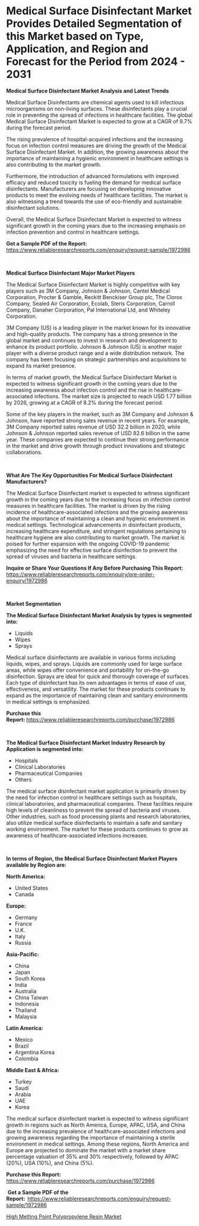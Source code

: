 <p><h1>Medical Surface Disinfectant Market Provides Detailed Segmentation of this Market based on Type, Application, and Region and Forecast for the Period from 2024 - 2031</h1></p><p><strong>Medical Surface Disinfectant Market Analysis and Latest Trends</strong></p>
<p><p>Medical Surface Disinfectants are chemical agents used to kill infectious microorganisms on non-living surfaces. These disinfectants play a crucial role in preventing the spread of infections in healthcare facilities. The global Medical Surface Disinfectant Market is expected to grow at a CAGR of 9.7% during the forecast period. </p><p>The rising prevalence of hospital-acquired infections and the increasing focus on infection control measures are driving the growth of the Medical Surface Disinfectant Market. In addition, the growing awareness about the importance of maintaining a hygienic environment in healthcare settings is also contributing to the market growth. </p><p>Furthermore, the introduction of advanced formulations with improved efficacy and reduced toxicity is fueling the demand for medical surface disinfectants. Manufacturers are focusing on developing innovative products to meet the evolving needs of healthcare facilities. The market is also witnessing a trend towards the use of eco-friendly and sustainable disinfectant solutions. </p><p>Overall, the Medical Surface Disinfectant Market is expected to witness significant growth in the coming years due to the increasing emphasis on infection prevention and control in healthcare settings.</p></p>
<p><strong>Get a Sample PDF of the Report:&nbsp;</strong> <a href="https://www.reliableresearchreports.com/enquiry/request-sample/1972986">https://www.reliableresearchreports.com/enquiry/request-sample/1972986</a></p>
<p>&nbsp;</p>
<p><strong>Medical Surface Disinfectant Major Market Players</strong></p>
<p><p>The Medical Surface Disinfectant Market is highly competitive with key players such as 3M Company, Johnson & Johnson, Cantel Medical Corporation, Procter & Gamble, Reckitt Benckiser Group plc, The Clorox Company, Sealed Air Corporation, Ecolab, Steris Corporation, Carroll Company, Danaher Corporation, Pal International Ltd, and Whiteley Corporation.</p><p>3M Company (US) is a leading player in the market known for its innovative and high-quality products. The company has a strong presence in the global market and continues to invest in research and development to enhance its product portfolio. Johnson & Johnson (US) is another major player with a diverse product range and a wide distribution network. The company has been focusing on strategic partnerships and acquisitions to expand its market presence.</p><p>In terms of market growth, the Medical Surface Disinfectant Market is expected to witness significant growth in the coming years due to the increasing awareness about infection control and the rise in healthcare-associated infections. The market size is projected to reach USD 1.77 billion by 2026, growing at a CAGR of 8.2% during the forecast period.</p><p>Some of the key players in the market, such as 3M Company and Johnson & Johnson, have reported strong sales revenue in recent years. For example, 3M Company reported sales revenue of USD 32.2 billion in 2020, while Johnson & Johnson reported sales revenue of USD 82.6 billion in the same year. These companies are expected to continue their strong performance in the market and drive growth through product innovations and strategic collaborations.</p></p>
<p>&nbsp;</p>
<p><strong>What Are The Key Opportunities For Medical Surface Disinfectant Manufacturers?</strong></p>
<p><p>The Medical Surface Disinfectant market is expected to witness significant growth in the coming years due to the increasing focus on infection control measures in healthcare facilities. The market is driven by the rising incidence of healthcare-associated infections and the growing awareness about the importance of maintaining a clean and hygienic environment in medical settings. Technological advancements in disinfectant products, increasing healthcare expenditure, and stringent regulations pertaining to healthcare hygiene are also contributing to market growth. The market is poised for further expansion with the ongoing COVID-19 pandemic emphasizing the need for effective surface disinfection to prevent the spread of viruses and bacteria in healthcare settings.</p></p>
<p><strong>Inquire or Share Your Questions If Any Before Purchasing This Report:</strong> <a href="https://www.reliableresearchreports.com/enquiry/pre-order-enquiry/1972986">https://www.reliableresearchreports.com/enquiry/pre-order-enquiry/1972986</a></p>
<p>&nbsp;</p>
<p><strong>Market Segmentation</strong></p>
<p><strong>The Medical Surface Disinfectant Market Analysis by types is segmented into:</strong></p>
<p><ul><li>Liquids</li><li>Wipes</li><li>Sprays</li></ul></p>
<p><p>Medical surface disinfectants are available in various forms including liquids, wipes, and sprays. Liquids are commonly used for large surface areas, while wipes offer convenience and portability for on-the-go disinfection. Sprays are ideal for quick and thorough coverage of surfaces. Each type of disinfectant has its own advantages in terms of ease of use, effectiveness, and versatility. The market for these products continues to expand as the importance of maintaining clean and sanitary environments in medical settings is emphasized.</p></p>
<p><strong>Purchase this Report:&nbsp;</strong><a href="https://www.reliableresearchreports.com/purchase/1972986">https://www.reliableresearchreports.com/purchase/1972986</a></p>
<p>&nbsp;</p>
<p><strong>The Medical Surface Disinfectant Market Industry Research by Application is segmented into:</strong></p>
<p><ul><li>Hospitals</li><li>Clinical Laboratories</li><li>Pharmaceutical Companies</li><li>Others</li></ul></p>
<p><p>The medical surface disinfectant market application is primarily driven by the need for infection control in healthcare settings such as hospitals, clinical laboratories, and pharmaceutical companies. These facilities require high levels of cleanliness to prevent the spread of bacteria and viruses. Other industries, such as food processing plants and research laboratories, also utilize medical surface disinfectants to maintain a safe and sanitary working environment. The market for these products continues to grow as awareness of healthcare-associated infections increases.</p></p>
<p>&nbsp;</p>
<p><strong>In terms of Region, the Medical Surface Disinfectant Market Players available by Region are:</strong></p>
<p>
    <p> <strong> North America: </strong>
        <ul>
            <li>United States</li>
            <li>Canada</li>
        </ul>
        </p> 
    <p> <strong> Europe: </strong>
        <ul>
            <li>Germany</li>
            <li>France</li>
            <li>U.K.</li>
            <li>Italy</li>
            <li>Russia</li>
        </ul>
        </p> 
    <p> <strong> Asia-Pacific: </strong>
        <ul>
            <li>China</li>
            <li>Japan</li>
            <li>South Korea</li>
            <li>India</li>
            <li>Australia</li>
            <li>China Taiwan</li>
            <li>Indonesia</li>
            <li>Thailand</li>
            <li>Malaysia</li>
        </ul>
        </p> 
    <p> <strong> Latin America: </strong>
        <ul>
            <li>Mexico</li>
            <li>Brazil</li>
            <li>Argentina Korea</li>
            <li>Colombia</li>
        </ul>
        </p> 
    <p> <strong> Middle East & Africa: </strong>
        <ul>
            <li>Turkey</li>
            <li>Saudi</li>
            <li>Arabia</li>
            <li>UAE</li>
            <li>Korea</li>
        </ul>
    </p>
    </p>
<p><p>The medical surface disinfectant market is expected to witness significant growth in regions such as North America, Europe, APAC, USA, and China due to the increasing prevalence of healthcare-associated infections and growing awareness regarding the importance of maintaining a sterile environment in medical settings. Among these regions, North America and Europe are projected to dominate the market with a market share percentage valuation of 35% and 30% respectively, followed by APAC (20%), USA (10%), and China (5%).</p></p>
<p><strong>Purchase this Report: </strong><a href="https://www.reliableresearchreports.com/purchase/1972986">https://www.reliableresearchreports.com/purchase/1972986</a></p>
<p>&nbsp;<strong>Get a Sample PDF of the Report:&nbsp;&nbsp;</strong><a href="https://www.reliableresearchreports.com/enquiry/request-sample/1972986">https://www.reliableresearchreports.com/enquiry/request-sample/1972986</a></p>
<p><strong></strong></p>
<p><p><a href="https://meowing-canidae-761.notion.site/High-Melting-Point-Polypropylene-Resin-Market-with-the-goal-of-estimating-the-market-size-and-future-790b996aa2ae4c28a4049b5436a02b7f">High Melting Point Polypropylene Resin Market</a></p></p>